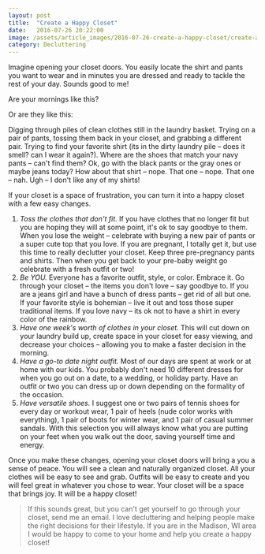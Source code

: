 ```yaml
---
layout: post
title:  "Create a Happy Closet"
date:   2016-07-26 20:22:00
image: /assets/article_images/2016-07-26-create-a-happy-closet/create-a-happy-closet.jpg
category: Decluttering
---
```


Imagine opening your closet doors. You easily locate the shirt and pants you want to wear and in minutes you are dressed and ready to tackle the rest of your day. Sounds good to me!

Are your mornings like this?

Or are they like this:

Digging through piles of clean clothes still in the laundry basket. Trying on a pair of pants, tossing them back in your closet, and grabbing a different pair. Trying to find your favorite shirt (its in the dirty laundry pile – does it smell? can I wear it again?). Where are the shoes that match your navy pants – can't find them? Ok, go with the black pants or the gray ones or maybe jeans today? How about that shirt – nope. That one – nope. That one – nah. Ugh – I don't like any of my shirts!

If your closet is a space of frustration, you can turn it into a happy closet with a few easy changes.

1. _Toss the clothes that don't fit._ If you have clothes that no longer fit but you are hoping they will at some point, it's ok to say goodbye to them. When you lose the weight – celebrate with buying a new pair of pants or a super cute top that you love. If you are pregnant, I totally get it, but use this time to really declutter your closet. Keep three pre-pregnancy pants and shirts. Then when you get back to your pre-baby weight go celebrate with a fresh outfit or two!
2.	_Be YOU._ Everyone has a favorite outfit, style, or color. Embrace it. Go through your closet – the items you don't love – say goodbye to. If you are a jeans girl and have a bunch of dress pants – get rid of all but one. If your favorite style is bohemian – live it out and toss those super traditional items. If you love navy – its ok not to have a shirt in every color of the rainbow.
3. _Have one week's worth of clothes in your closet._ This will cut down on your laundry build up, create space in your closet for easy viewing, and decrease your choices – allowing you to make a faster decision in the morning.
4.	_Have a go-to date night outfit._ Most of our days are spent at work or at home with our kids. You probably don't need 10 different dresses for when you go out on a date, to a wedding, or holiday party. Have an outfit or two you can dress up or down depending on the formality of the occasion.
5.	_Have versatile shoes._ I suggest one or two pairs of tennis shoes for every day or workout wear, 1 pair of heels (nude color works with everything), 1 pair of boots for winter wear, and 1 pair of casual summer sandals. With this selection you will always know what you are putting on your feet when you walk out the door, saving yourself time and energy.

Once you make these changes, opening your closet doors will bring a you a sense of peace. You will see a clean and naturally organized closet. All your clothes will be easy to see and grab. Outfits will be easy to create and you will feel great in whatever you chose to wear. Your closet will be a space that brings joy. It will be a happy closet!

> If this sounds great, but you can't get yourself to go through your closet, send me an email. I love decluttering and helping people make the right decisions for their lifestyle. If you are in the Madison, WI area I would be happy to come to your home and help you create a happy closet!
